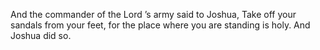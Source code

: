 And the commander of the Lord ’s army said to Joshua, Take off your sandals from your feet, for the place where you are standing is holy. And Joshua did so.
